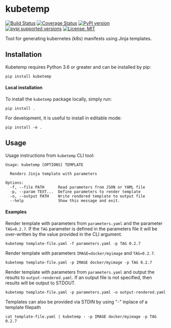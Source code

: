 # kubetemp

[![Build Status](https://travis-ci.org/jgv7/kubetemp.svg?branch=master)](https://travis-ci.org/jgv7/kubetemp)
[![Coverage Status](https://coveralls.io/repos/github/jgv7/kubetemp/badge.svg)](https://coveralls.io/github/jgv7/kubetemp)
[![PyPI version](https://badge.fury.io/py/kubetemp.svg)](https://badge.fury.io/py/kubetemp)
[![pypi supported versions](https://img.shields.io/pypi/pyversions/kubetemp.svg)](https://pypi.python.org/pypi/kubetemp)
[![License: MIT](https://img.shields.io/badge/License-MIT-yellow.svg)](https://opensource.org/licenses/MIT)

Tool for generating kubernetes (k8s) manifests using Jinja templates.

## Installation

Kubetemp requires Python 3.6 or greater and can be installed by pip:

```
pip install kubetemp
```

#### Local installation 

To install the `kubetemp` package locally, simply run:

```
pip install .
```

For development, it is useful to install in editable mode:

```
pip install -e .
```


## Usage

Usage instructions from `kubetemp` CLI tool:

```
Usage: kubetemp [OPTIONS] TEMPLATE

  Renders Jinja template with parameters

Options:
  -f, --file PATH      Read parameters from JSON or YAML file
  -p, --param TEXT...  Define parameters to render template
  -o, --output PATH    Write rendered template to output file
  --help               Show this message and exit.
```

#### Examples

Render template with parameters from `parameters.yaml` and the parameter
`TAG=0.2.7`. If the `TAG` parameter is defined in the parameters file it 
will be over-written by the value provided in the CLI argument.

```
kubetemp template-file.yaml -f parameters.yaml -p TAG 0.2.7
```

Render template with parameters `IMAGE=docker/myimage` and `TAG=0.2.7`. 

```
kubetemp template-file.yaml -p IMAGE docker/myimage -p TAG 0.2.7
```

Render template with parameters from `parameters.yaml` and output the
results to `output-rendered.yaml`. If an output file is not specified, then
results will be output to STDOUT.

```
kubetemp template-file.yaml -p parameters.yaml -o output-rendered.yaml
```

Templates can also be provided via STDIN by using "-" inplace of a template
filepath

```
cat template-file.yaml | kubetemp - -p IMAGE docker/myimage -p TAG 0.2.7
```
